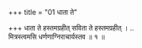 +++
title = "01 धाता ते"

+++
धाता ते हस्तमग्रहीत् सविता ते हस्तमग्रहीत् । ..  
मित्रस्त्वमसि धर्णणाग्निराचार्यस्तव ॥ १ ॥